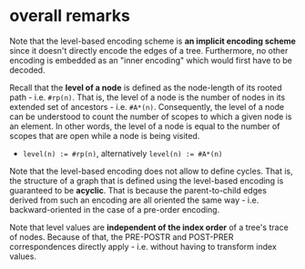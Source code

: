 
<!-- ======================================================================= -->
# overall remarks

Note that the level-based encoding scheme is **an implicit encoding scheme**
since it doesn't directly encode the edges of a tree. Furthermore, no other
encoding is embedded as an "inner encoding" which would first have to be
decoded.

Recall that the **level of a node** is defined as the node-length of its rooted
path - i.e. `#rp(n)`. That is, the level of a node is the number of nodes in
its extended set of ancestors - i.e. `#A*(n)`. Consequently, the level of a
node can be understood to count the number of scopes to which a given node
is an element. In other words, the level of a node is equal to the number of
scopes that are open while a node is being visited.

* `level(n) := #rp(n)`, alternatively `level(n) := #A*(n)`

Note that the level-based encoding does not allow to define cycles. That is,
the structure of a graph that is defined using the level-based encoding is
guaranteed to be **acyclic**. That is because the parent-to-child edges derived
from such an encoding are all oriented the same way - i.e. backward-oriented
in the case of a pre-order encoding.

Note that level values are **independent of the index order** of a tree's trace
of nodes. Because of that, the PRE-POSTR and POST-PRER correspondences directly
apply - i.e. without having to transform index values.
